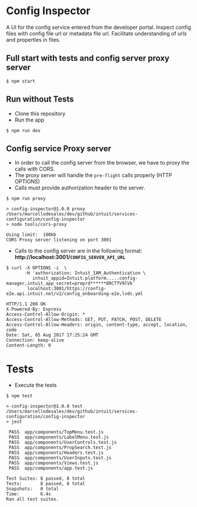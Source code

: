 # Config Inspector

A UI for the config service entered from the developer portal. Inspect config files with config file url or metadata file url. Facilitate understanding of urls and properties in files.

## Full start with tests and config server proxy server

```
$ npm start
```

## Run without Tests

* Clone this repository
* Run the app

```
$ npm run dev
```

## Config service Proxy server

* In order to call the config server from the browser, we have to proxy the calls with CORS.
* The proxy server will handle the `pre-flight` calls properly (HTTP OPTIONS)
* Calls must provide authorization header to the server.

```
$ npm run proxy

> config-inspector@1.0.0 proxy /Users/marcellodesales/dev/github/intuit/services-configuration/config-inspector
> node tools/cors-proxy

Using limit:  100kb
CORS Proxy server listening on port 3001
```

* Calls to the config server are in the following format: **http://localhost:3001/`CONFIG_SERVER_API_URL`**

```
$ curl -X OPTIONS -i  \
       -H 'authorization: Intuit_IAM_Authentication \
          intuit_appid=Intuit.platform.....config-manager,intuit_app_secret=preprd******8RCTTV9lVk'
        localhost:3001/https://config-e2e.api.intuit.net/v2/config_onboarding-e2e,lvdc.yml

HTTP/1.1 200 OK
X-Powered-By: Express
Access-Control-Allow-Origin: *
Access-Control-Allow-Methods: GET, PUT, PATCH, POST, DELETE
Access-Control-Allow-Headers: origin, content-type, accept, location, code
Date: Sat, 05 Aug 2017 17:25:24 GMT
Connection: keep-alive
Content-Length: 0
```

# Tests

* Execute the tests

```
$ npm test

> config-inspector@1.0.0 test /Users/marcellodesales/dev/github/intuit/services-configuration/config-inspector
> jest

 PASS  app/components/TopMenu.test.js
 PASS  app/components/LabelMenu.test.js
 PASS  app/components/UserControls.test.js
 PASS  app/components/PropSearch.test.js
 PASS  app/components/Headers.test.js
 PASS  app/components/UserInputs.test.js
 PASS  app/components/Views.test.js
 PASS  app/components/app.test.js

Test Suites: 8 passed, 8 total
Tests:       8 passed, 8 total
Snapshots:   0 total
Time:        6.4s
Ran all test suites.
```
